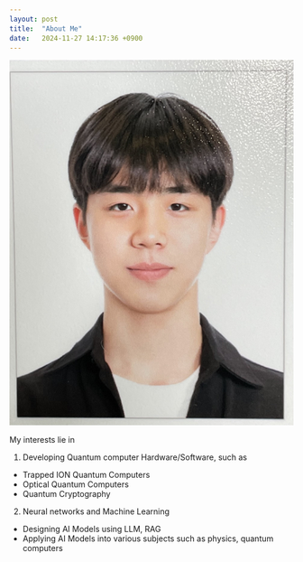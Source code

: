 ```yaml
---
layout: post
title:  "About Me"
date:   2024-11-27 14:17:36 +0900
---
```

![ID Photo](/assets/images/ME.png)

My interests lie in
1. Developing Quantum computer Hardware/Software, such as
- Trapped ION Quantum Computers
- Optical Quantum Computers
- Quantum Cryptography

2. Neural networks and Machine Learning
- Designing AI Models using LLM, RAG
- Applying AI Models into various subjects such as physics, quantum computers
